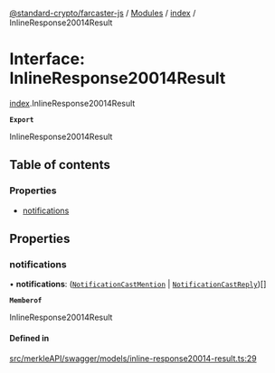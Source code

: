 [@standard-crypto/farcaster-js](../README.md) / [Modules](../modules.md) / [index](../modules/index.md) / InlineResponse20014Result

# Interface: InlineResponse20014Result

[index](../modules/index.md).InlineResponse20014Result

**`Export`**

InlineResponse20014Result

## Table of contents

### Properties

- [notifications](index.InlineResponse20014Result.md#notifications)

## Properties

### notifications

• **notifications**: ([`NotificationCastMention`](index.NotificationCastMention.md) \| [`NotificationCastReply`](index.NotificationCastReply.md))[]

**`Memberof`**

InlineResponse20014Result

#### Defined in

[src/merkleAPI/swagger/models/inline-response20014-result.ts:29](https://github.com/standard-crypto/farcaster-js/blob/main/src/merkleAPI/swagger/models/inline-response20014-result.ts#L29)
